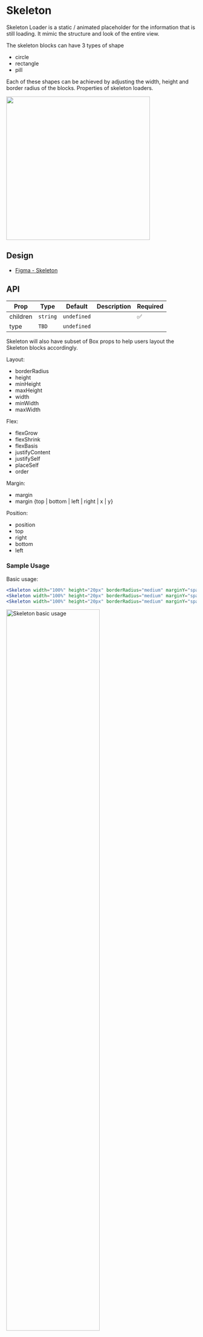 # Skeleton <!-- omit in toc -->
Skeleton Loader is a static / animated placeholder for the information that is still loading. It mimic the structure and look of the entire view. 

The skeleton blocks can have 3 types of shape
- circle 
- rectangle
- pill

Each of these shapes can be achieved by adjusting the width, height and border radius of the blocks. Properties of skeleton loaders.

<img src="./skeleton-thumbnail.png" width="380" />

## Design
- [Figma - Skeleton](https://www.figma.com/file/jubmQL9Z8V7881ayUD95ps/Blade---Payment-Light?node-id=16508%3A258522&mode=dev)


## API

| Prop     | Type     | Default     | Description | Required |
| -------- | -------- | ----------- | ----------- | -------- |
| children | `string` | `undefined` |             | ✅        |
| type     | `TBD`    | `undefined` |             |          |

Skeleton will also have subset of Box props to help users layout the Skeleton blocks accordingly. 

Layout: 

- borderRadius
- height
- minHeight
- maxHeight
- width
- minWidth
- maxWidth

Flex:

- flexGrow
- flexShrink
- flexBasis
- justifyContent
- justifySelf
- placeSelf
- order

Margin: 

- margin
- margin {top | bottom | left | right | x | y}

Position:

- position
- top
- right
- bottom
- left


### Sample Usage

Basic usage: 

```jsx
<Skeleton width="100%" height="20px" borderRadius="medium" marginY="spacing.1" />
<Skeleton width="100%" height="20px" borderRadius="medium" marginY="spacing.1" />
<Skeleton width="100%" height="20px" borderRadius="medium" marginY="spacing.1" />
```

<img src="./skeleton-usage-demo-1.png" alt="Skeleton basic usage" width="70%" />

Complex usage: 

```jsx
<Box
  display="flex"
  flexDirection="column"
  gap="spacing.2"
>
  <Box display="flex" flexDirection="row" gap="spacing.2">
    <Skeleton
      flexShrink={0}
      width="40px"
      height="40px"
      borderRadius="max"
    />
    <Skeleton width="100%" />
  </Box>
  <Box flexDirection="column" display="flex" gap="spacing.2">
    <Skeleton />
    <Skeleton />
  </Box>
</Box>
```

<img src="./skeleton-usage-demo-2.png" alt="Skeleton complex usage" width="70%" />


### Should we inferring dimensions?

Providing width, height works well when consumers want to have control over the layout of the Skeleton, but it also requires bit of manual tweaking and effort. 

Libraries like ChakraUI / MUI provides a way for consumers to infer dimensions based on exisiting components: 

<img src="./mui-skeleton-dim-inference.png" alt="MUI Skeleton Inferring text height" width="70%" />

**Inferring Typography components:**

```jsx
<Heading size="large">
  {isLoading ? <Skeleton /> : "Hello world this is blade"}
</Heading>
```

[Demo Codesandbox](https://codesandbox.io/s/blade-skeleton-text-infer-dim-tmm6dn?file=/App.tsx)

**Inferring block components:**

```jsx
<Skeleton isLoading={data.isLoading}>
  <Box
    display="flex"
    alignItems="center"
    justifyContent="center"
    width="200px"
    height="200px"
  >
    {data.title}
  </Box>
</Skeleton>
```

### Or provide predefined dimensions 

**Typography components:**

Similar to Amount component we can expose a `type` prop which will have predefined sizes & we also expose `numberOfLines` prop which will dictate how many skeletons it will map to.

```jsx
<Skeleton 
  type="
    | body-small
    | body-medium
    | body-large
    | heading-small
    | heading-medium
    | heading-large
    | title-small
    | title-medium
    | title-large
    | title-xlarge
  " 
  numberOfLines={5} />
```

A real world usecase might look something like:

<img src="./real-usage-demo-before.png" alt="Card example without skeleton" width="50%" />

```jsx
<Box
  padding="spacing.5"
  display="flex"
  flexDirection="column"
  gap="spacing.2"
  backgroundColor="surface.background.level2.lowContrast"
>
  <Box display="flex" flexDirection="column" gap="spacing.3">
    <Skeleton type="heading-medium" width="70%" borderRadius="max" />
    <Skeleton type="title-large" width="50%" />
    <Skeleton type="body-medium" width="70%" />
  </Box>
  <Skeleton marginTop="10px" height="50px" borderRadius="4px" />
  <Divider />
  <Skeleton type="body-medium" numberOfLines={2} />
</Box>
```

<img src="./real-usage-demo-after.png" alt="Card example with Skeleton" width="50%" />

**Block components:**

And for block components we won't give any predefined sizes instead consumers can compose via width, height, borderRadius: 

```jsx
<Skeleton width="100px" height="100px" borderRadius="medium" />
```

## Motion

Check the motion [here](https://www.figma.com/proto/jubmQL9Z8V7881ayUD95ps/Blade---Payment-Light?type=design&node-id=16502-258345&scaling=min-zoom&page-id=16498%3A256331):

![](./skeleton-motion.mov)

## Open Questions

- How will Skeleton loader work with existing components like ModalHeader/Footer etc?
- 

## References

- https://chakra-ui.com/docs/components/skeleton/usage
- https://ant.design/components/skeleton#skeleton
- https://mui.com/material-ui/react-skeleton/
